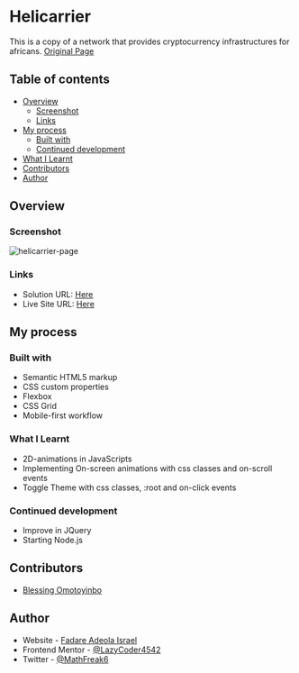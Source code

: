 # Helicarrier

This is a copy of a network that provides cryptocurrency infrastructures for africans.
[Original Page](https://helicarrier.studio)

## Table of contents

- [Overview](#overview)
  - [Screenshot](#screenshot)
  - [Links](#links)
- [My process](#my-process)
  - [Built with](#built-with)
  - [Continued development](#continued-development)
- [What I Learnt](#what-i-learnt)
- [Contributors](#contributors)
- [Author](#author)

## Overview

### Screenshot
![helicarrier-page](https://user-images.githubusercontent.com/104224084/186528785-5c559c00-e8ab-4140-b262-65ab1417c039.png)

### Links

- Solution URL: [Here](https://github.com/LazyCoder4542/Helicarrier/find/master)
- Live Site URL: [Here](https://helicarrier-page.netlify.app)

## My process

### Built with

- Semantic HTML5 markup
- CSS custom properties
- Flexbox
- CSS Grid
- Mobile-first workflow

### What I Learnt
- 2D-animations in JavaScripts
- Implementing On-screen animations with css classes and on-scroll events
- Toggle Theme with css classes, :root and on-click events

### Continued development

- Improve in JQuery
- Starting Node.js

## Contributors
- [Blessing Omotoyinbo](https://www.twitter.com/blsnomot)

## Author

- Website - [Fadare Adeola Israel](https://lazycoder.great-site.net)
- Frontend Mentor - [@LazyCoder4542](https://www.frontendmentor.io/profile/LazyCoder4542)
- Twitter - [@MathFreak6](https://www.twitter.com/MathFreak6)
